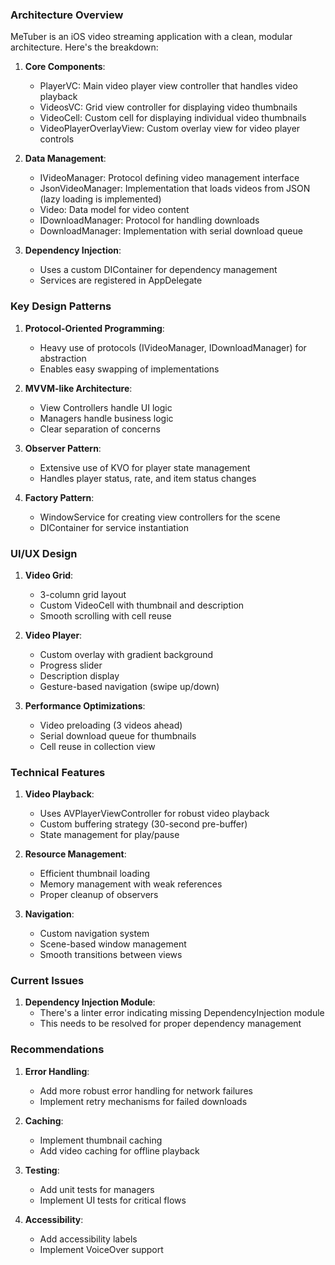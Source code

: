 ### Architecture Overview

MeTuber is an iOS video streaming application with a clean, modular architecture. Here's the breakdown:

1. **Core Components**:
   - PlayerVC: Main video player view controller that handles video playback
   - VideosVC: Grid view controller for displaying video thumbnails
   - VideoCell: Custom cell for displaying individual video thumbnails
   - VideoPlayerOverlayView: Custom overlay view for video player controls

2. **Data Management**:
   - IVideoManager: Protocol defining video management interface
   - JsonVideoManager: Implementation that loads videos from JSON (lazy loading is implemented)
   - Video: Data model for video content
   - IDownloadManager: Protocol for handling downloads
   - DownloadManager: Implementation with serial download queue

3. **Dependency Injection**:
   - Uses a custom DIContainer for dependency management
   - Services are registered in AppDelegate

### Key Design Patterns

1. **Protocol-Oriented Programming**:
   - Heavy use of protocols (IVideoManager, IDownloadManager) for abstraction
   - Enables easy swapping of implementations

2. **MVVM-like Architecture**:
   - View Controllers handle UI logic
   - Managers handle business logic
   - Clear separation of concerns

3. **Observer Pattern**:
   - Extensive use of KVO for player state management
   - Handles player status, rate, and item status changes

4. **Factory Pattern**:
   - WindowService for creating view controllers for the scene
   - DIContainer for service instantiation

### UI/UX Design

1. **Video Grid**:
   - 3-column grid layout
   - Custom VideoCell with thumbnail and description
   - Smooth scrolling with cell reuse

2. **Video Player**:
   - Custom overlay with gradient background
   - Progress slider
   - Description display
   - Gesture-based navigation (swipe up/down)

3. **Performance Optimizations**:
   - Video preloading (3 videos ahead)
   - Serial download queue for thumbnails
   - Cell reuse in collection view

### Technical Features

1. **Video Playback**:
   - Uses AVPlayerViewController for robust video playback
   - Custom buffering strategy (30-second pre-buffer)
   - State management for play/pause

2. **Resource Management**:
   - Efficient thumbnail loading
   - Memory management with weak references
   - Proper cleanup of observers

3. **Navigation**:
   - Custom navigation system
   - Scene-based window management
   - Smooth transitions between views

### Current Issues

1. **Dependency Injection Module**:
   - There's a linter error indicating missing DependencyInjection module
   - This needs to be resolved for proper dependency management

### Recommendations

1. **Error Handling**:
   - Add more robust error handling for network failures
   - Implement retry mechanisms for failed downloads

2. **Caching**:
   - Implement thumbnail caching
   - Add video caching for offline playback

3. **Testing**:
   - Add unit tests for managers
   - Implement UI tests for critical flows

4. **Accessibility**:
   - Add accessibility labels
   - Implement VoiceOver support




